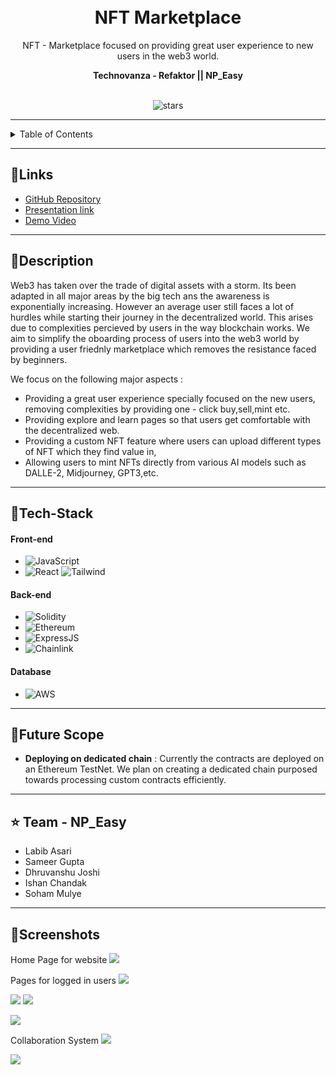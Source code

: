 <h1 align="center">
  <br>
  NFT Marketplace
</h1>

<div align="center">
   NFT - Marketplace focused on providing great user experience to new users in the web3 world.

**Technovanza - Refaktor || NP_Easy** <br> <br>
<!--   Add any <a href="https://shields.io/">Shields</a> here -->
![stars](https://img.shields.io/github/stars/sameergupta4873/no-code-DL?style=social)
</div>
<hr>

<details>
<summary>Table of Contents</summary>

- [Description](#description)
- [Links](#links)
- [Tech Stack](#tech-stack)
- [Future Scope](#future-scope)
- [Team Members](#team-members)
- [Screenshots](#screenshots)

</details>



---


## 🔗Links

- [GitHub Repository](https://github.com/sameergupta4873/no-code-DL)
- [Presentation link](https://www.canva.com/design/DAFbjubmo5g/qk712Ov1dPzeL6Q41n6Lsw/edit?utm_content=DAFbjubmo5g&utm_campaign=designshare&utm_medium=link2&utm_source=sharebutton)
- [Demo Video](https://drive.google.com/file/d/1VPqaqfaQUCotjAsirFXrHRodexmo9zg8/view?usp=sharing)


---


## 📝Description

Web3 has taken over the trade of digital assets with a storm. Its been adapted in all major areas by the big tech ans the awareness is exponentially increasing. However an average user still faces a lot of hurdles while starting their journey in the decentralized world. This arises due to complexities percieved by users in the way blockchain works. We aim to simplify the oboarding process of users into the web3 world by providing a user friednly marketplace which removes the resistance faced by beginners.

We focus on the following major aspects : 
- Providing a great user experience specially focused on the new users, removing complexities by providing one - click buy,sell,mint etc.
- Providing explore and learn pages so that users get comfortable with the decentralized web.
- Providing a custom NFT feature where users can upload different types of NFT which they find value in,
- Allowing users to mint NFTs directly from various AI models such as DALLE-2, Midjourney, GPT3,etc.


---


## 🤖Tech-Stack


#### Front-end
- ![JavaScript](https://img.shields.io/badge/javascript-%23323330.svg?style=for-the-badge&logo=javascript&logoColor=%23F7DF1E)
- ![React](https://img.shields.io/badge/react-%2320232a.svg?style=for-the-badge&logo=react&logoColor=%2361DAFB)
![Tailwind](https://img.shields.io/badge/Tailwind_CSS-38B2AC?style=for-the-badge&logo=tailwind-css&logoColor=white) 

#### Back-end

- ![Solidity](https://img.shields.io/badge/Solidity-%23363636.svg?style=for-the-badge&logo=solidity&logoColor=white)
- ![Ethereum](https://img.shields.io/badge/Ethereum-3C3C3D?style=for-the-badge&logo=Ethereum&logoColor=white)
- ![ExpressJS](https://img.shields.io/badge/Express.js-404D59?style=for-the-badge)
- ![Chainlink](https://img.shields.io/badge/Chainlink-375BD2?style=for-the-badge&logo=Chainlink&logoColor=white)

#### Database
- ![AWS](https://img.shields.io/badge/AWS-%23FF9900.svg?style=for-the-badge&logo=amazon-aws&logoColor=white)


---

## 🔮Future Scope

- **Deploying on dedicated chain** : Currently the contracts are deployed on an Ethereum TestNet. We plan on creating a dedicated chain purposed towards processing custom contracts efficiently.



---

## :star: Team - NP_Easy

- Labib Asari
- Sameer Gupta
- Dhruvanshu Joshi
- Ishan Chandak
- Soham Mulye




---

## 📱Screenshots
Home Page for website
![](https://i.imgur.com/lbNEntJ.png)




Pages for logged in users
![](https://i.imgur.com/5J75rxd.png)




![](https://i.imgur.com/Ht5xWDc.png)
![](https://i.imgur.com/RVS7fpF.png)



![](https://i.imgur.com/AkSEnkf.png)




Collaboration System
![](https://i.imgur.com/RkAu0bJ.png)


![](https://i.imgur.com/xlxVfTJ.png)






